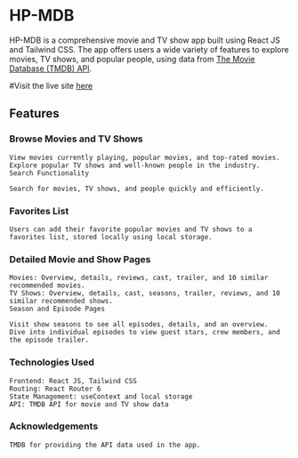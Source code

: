 # HP-MDB

HP-MDB is a comprehensive movie and TV show app built using React JS and Tailwind CSS. The app offers users a wide variety of features to explore movies, TV shows, and popular people, using data from [The Movie Database (TMDB) API](https://www.themoviedb.org/).

#Visit the live site [here](https://hp-moviedatabase.netlify.app/)

## Features

### Browse Movies and TV Shows

    View movies currently playing, popular movies, and top-rated movies.
    Explore popular TV shows and well-known people in the industry.
    Search Functionality

    Search for movies, TV shows, and people quickly and efficiently.

### Favorites List

    Users can add their favorite popular movies and TV shows to a favorites list, stored locally using local storage.

### Detailed Movie and Show Pages

    Movies: Overview, details, reviews, cast, trailer, and 10 similar recommended movies.
    TV Shows: Overview, details, cast, seasons, trailer, reviews, and 10 similar recommended shows.
    Season and Episode Pages

    Visit show seasons to see all episodes, details, and an overview.
    Dive into individual episodes to view guest stars, crew members, and the episode trailer.

### Technologies Used

    Frontend: React JS, Tailwind CSS
    Routing: React Router 6
    State Management: useContext and local storage
    API: TMDB API for movie and TV show data

### Acknowledgements

    TMDB for providing the API data used in the app.
